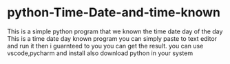 # python-Time-Date-and-time-known
This is a simple python program that we known the time date day of the day
This is a time date day known program you can simply paste to text editor and run it then i guarnteed to you you can get the result. you can use vscode,pycharm and install also download python in your system
